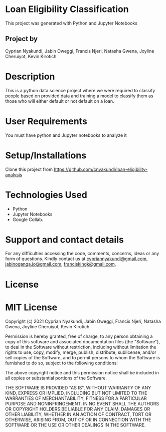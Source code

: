 # Loan Eligibility Classification 

This project was generated with Python and Jupyter Notebooks

## Project by 

Cyprian Nyakundi,  Jabin Oweggi, Francis Njeri, Natasha Gwena, Joyline Cheruiyot, Kevin Kirotich

# Description

This is a python data science project where we were  required to classify people based on provided data and  training a model to classify them as those who will either default or not default on a loan. 

# User Requirements

You must have python and Jupyter notebooks to analyze it

# Setup/Installations

Clone this project from https://github.com/cnyakundi/loan-eligibility-analysis

# Technologies Used
- Python
- Jupyter Notebooks
- Google Collab. 

# Support and contact details

For any difficulties accessing the code, comments, concerns, ideas or any form of questions. Kindly contact us at cypriannyakundi@gmail.com,  jabinoganga.jo@gmail.com, franciskingk@gmail.com, 

# License

# MIT License

Copyright (c) 2021 Cyprian Nyakundi,  Jabin Oweggi, Francis Njeri, Natasha Gwena, Joyline Cheruiyot, Kevin Kirotich

Permission is hereby granted, free of charge, to any person obtaining a copy of this software and associated documentation files (the "Software"), to deal in the Software without restriction, including without limitation the rights to use, copy, modify, merge, publish, distribute, sublicense, and/or sell copies of the Software, and to permit persons to whom the Software is furnished to do so, subject to the following conditions:

The above copyright notice and this permission notice shall be included in all copies or substantial portions of the Software.

THE SOFTWARE IS PROVIDED "AS IS", WITHOUT WARRANTY OF ANY KIND, EXPRESS OR IMPLIED, INCLUDING BUT NOT LIMITED TO THE WARRANTIES OF MERCHANTABILITY, FITNESS FOR A PARTICULAR PURPOSE AND NONINFRINGEMENT. IN NO EVENT SHALL THE AUTHORS OR COPYRIGHT HOLDERS BE LIABLE FOR ANY CLAIM, DAMAGES OR OTHER LIABILITY, WHETHER IN AN ACTION OF CONTRACT, TORT OR OTHERWISE, ARISING FROM, OUT OF OR IN CONNECTION WITH THE SOFTWARE OR THE USE OR OTHER DEALINGS IN THE SOFTWARE.